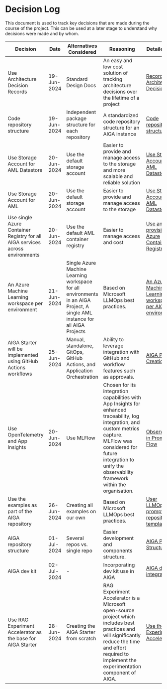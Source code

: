 # Decision Log

This document is used to track key decisions that are made during the course of the project. This can be used at a later
stage to understand why decisions were made and by whom.

| **Decision**                                                                  | **Date**    | **Alternatives Considered**                                                                                                  | **Reasoning**                                                                                                                                                                                                                                | **Detailed doc**                                                                                       | **Made By**             | **Work Required** |
|-------------------------------------------------------------------------------|-------------|------------------------------------------------------------------------------------------------------------------------------|----------------------------------------------------------------------------------------------------------------------------------------------------------------------------------------------------------------------------------------------|--------------------------------------------------------------------------------------------------------|-------------------------|-------------------|
| Use Architecture Decision Records                                             | 19-Jun-2024 | Standard Design Docs                                                                                                         | An easy and low cost solution of tracking architecture decisions over the lifetime of a project                                                                                                                                              | [Record Architecture Decisions](./adrs/001-record-architecture-decisions.md)                           | Dev Team                | NA                |
| Code repository structure                                                     | 19-Jun-2024 | Independent package structure  for each repository                                                                           | A standardized code repository structure for an AIGA instance                                                                                                                                                                                | [Code repository structure](./adrs/002-code-repository-structure.md)                                   | Arpit Gaur, Bhavana Rao | NA                |
| Use Storage Account for AML Datastore                                         | 20-Jun-2024 | Use the default storage account                                                                                              | Easier to provide and manage access to the storage and more scalable and reliable solution                                                                                                                                                   | [Use Storage Account for AML Datastore](./adrs/003-use-and-provision-storage-account.md)               | Avishay Balter          | NA                |
| Use Storage Account for AML                                                   | 20-Jun-2024 | Use the default storage account                                                                                              | Easier to provide and manage access to the storage                                                                                                                                                                                           | [Use Storage Account for AML Datastore](./adrs/003-use-and-provision-storage-account.md)               | Avishay Balter          | NA                |
| Use single Azure Container Registry for all AIGA services across environments | 20-Jun-2024 | Use the default AML container registry                                                                                       | Easier to manage access and cost                                                                                                                                                                                                             | [Use and provision Azure Container Registry](./adrs/004-use-and-provision-azure-container-registry.md) | Avishay Balter          | NA                |
| An Azure Machine Learning workspace per environment                           | 21-Jun-2024 | Single Azure Machine Learning workspace for all environments in an AIGA Project, A single AML instance for all AIGA Projects | Based on Microsoft LLMOps best practices.                                                                                                                                                                                                    | [An Azure Machine Learning workspace per AIGA environment](./adrs/005-single-aml-per-environment.md)   | Avishay Balter          | NA                |
| AIGA Starter will be implemented using GitHub Actions workflows               | 25-Jun-2024 | Manual, standalone, GitOps, GitHub Actions, and Application Orchestration                                                    | Ability to leverage integration with GitHub and workflow features such as approvals.                                                                                                                                                         | [AIGA Project Creation](./adrs/006-aiga-project-creation.md)                                           | Liam Moat               | NA                |
| Use OpenTelemetry and App Insights                                            | 20-Jun-2024 | Use MLFlow                                                                                                                   | Chosen for its integration capabilities with App Insights for enhanced traceability, log integration, and custom metrics capture. MLFlow was considered for future integration to unify the observability framework within the organisation. | [Observability in Prompt Flow](./adrs/007-observability-prompt-flow.md)                                | Dev Team                | NA                |
| Use the examples as part of the AIGA repository                               | 26-Jun-2024 | Creating all examples on our own                                                                                             | Based on Microsoft LLMOps best practices.                                                                                                                                                                                                    | [User LLMOps promptflow repository templates](./adrs/008-llmops-promptflow-template)                   | Shiran Rubin            | NA                |
| AIGA repository structure                                                     | 01-Jul-2024 | Several repos vs. single repo                                                                                                | Easier development and components structure.                                                                                                                                                                                                 | [AIGA Project Structure](./adrs/010-aiga-project-structure)                                             | Shiran Rubin            | NA                |
| AIGA dev kit                                                                  | 02-Jul-2024 | -                                                                                                                            | Incorporating dev kit use in AIGA                                                                                                                                                                                                            | [AIGA dev kit integration](./adrs/009-aiga-dev-kit)                                                     | Shiran Rubin            | NA                |
| Use RAG Experiment Accelerator as the base for AIGA Starter | 28-Jun-2024 | Creating the AIGA Starter from scratch                                                                                        | RAG Experiment Accelerator is a Microsoft open-source project which includes best practices and will significantly reduce the time and effort required to implement the experimentation component of AIGA. | [Use the RAG Experiment Accelerator](./adrs/011-rag-experiment-accelerator.md) | Martyna Marcinkowska          | NA                |
